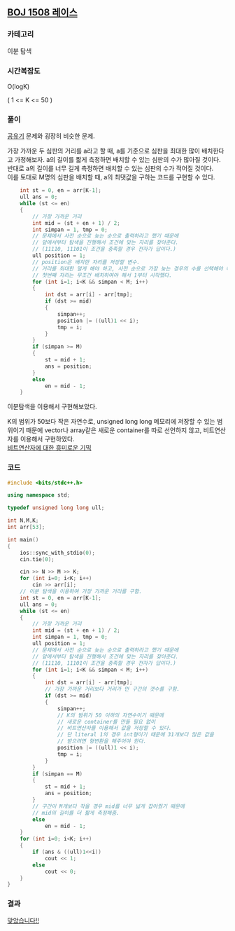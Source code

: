 ## [BOJ 1508 레이스](https://www.acmicpc.net/problem/1508)

### 카테고리

이분 탐색

### 시간복잡도

O\(logK\)

\( 1 <= K <= 50 \)

### 풀이

[공유기](https://www.acmicpc.net/problem/2110) 문제와 굉장히 비슷한 문제.

가장 가까운 두 심판의 거리를 a라고 할 때, a를 기준으로 심판을 최대한 많이 배치한다고 가정해보자.
a의 길이를 짧게 측정하면 배치할 수 있는 심판의 수가 많아질 것이다.  
반대로 a의 길이를 너무 길게 측정하면 배치할 수 있는 심판의 수가 적어질 것이다.  
이를 토대로 M명의 심판을 배치할 때, a의 최댓값을 구하는 코드를 구현할 수 있다.

```cpp
    int st = 0, en = arr[K-1];
	ull ans = 0;
	while (st <= en)
	{
		// 가장 가까운 거리
		int mid = (st + en + 1) / 2;
		int simpan = 1, tmp = 0;
		// 문제에서 사전 순으로 늦는 순으로 출력하라고 했기 때문에
		// 앞에서부터 탐색을 진행해서 조건에 맞는 자리를 찾아준다.
		// (11110, 11101이 조건을 충족할 경우 전자가 답이다.)
        ull position = 1;
		// position은 배치한 자리를 저장할 변수.
        // 거리를 최대한 멀게 해야 하고, 사전 순으로 가장 늦는 경우의 수를 선택해야 하므로
        // 첫번째 자리는 무조건 배치하여야 해서 1부터 시작했다.
		for (int i=1; i<K && simpan < M; i++)
		{
			int dst = arr[i] - arr[tmp];
			if (dst >= mid)
			{
				simpan++;
				position |= ((ull)1 << i);
				tmp = i;
			}
		}
		if (simpan >= M)
		{
			st = mid + 1;
			ans = position;
		}
		else
            en = mid - 1;
    }
```

이분탐색을 이용해서 구현해보았다.

K의 범위가 50보다 작은 자연수로, unsigned long long 메모리에 저장할 수 있는 범위이기 때문에 vector나 array같은 새로운 container를 따로 선언하지 않고, 비트연산자를 이용해서 구현하였다.  
[비트연산자에 대한 흥미로운 기믹](https://blog.naver.com/jinhan814/222623538092)

### 코드

```cpp
#include <bits/stdc++.h>

using namespace std;

typedef unsigned long long ull;

int N,M,K;
int arr[53];

int main()
{
	ios::sync_with_stdio(0);
	cin.tie(0);

	cin >> N >> M >> K;
	for (int i=0; i<K; i++)
		cin >> arr[i];
	// 이분 탐색을 이용하여 가장 가까운 거리를 구함.
	int st = 0, en = arr[K-1];
	ull ans = 0;
	while (st <= en)
	{
		// 가장 가까운 거리
		int mid = (st + en + 1) / 2;
		int simpan = 1, tmp = 0;
		ull position = 1;
		// 문제에서 사전 순으로 늦는 순으로 출력하라고 했기 때문에
		// 앞에서부터 탐색을 진행해서 조건에 맞는 자리를 찾아준다.
		// (11110, 11101이 조건을 충족할 경우 전자가 답이다.)
		for (int i=1; i<K && simpan < M; i++)
		{
			int dst = arr[i] - arr[tmp];
			// 가장 가까운 거리보다 거리가 먼 구간의 갯수를 구함.
			if (dst >= mid)
			{
				simpan++;
				// K의 범위가 50 이하의 자연수이기 때문에
				// 새로운 container를 만들 필요 없이
				// 비트연산자를 이용해서 값을 저장할 수 있다.
				// 단 literal 1의 경우 int형이기 때문에 31개보다 많은 값을
				// 받으려면 형변환을 해주어야 한다.
				position |= ((ull)1 << i);
				tmp = i;
			}
		}
		if (simpan == M)
		{
			st = mid + 1;
			ans = position;
		}
		// 구간이 M개보다 작을 경우 mid를 너무 넓게 잡아줬기 때문에
		// mid의 길이를 더 짧게 측정해줌.
		else
			en = mid - 1;
	}
	for (int i=0; i<K; i++)
	{
		if (ans & ((ull)1<<i))
			cout << 1;
		else
			cout << 0;
	}
}
```

### 결과

[맞았습니다!!](https://www.acmicpc.net/source/share/103be3e86774485cae43760d95d9dc29)
